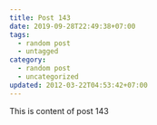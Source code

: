 ```yaml
---
title: Post 143
date: 2019-09-28T22:49:38+07:00
tags:
  - random post
  - untagged
category:
  - random post
  - uncategorized
updated: 2012-03-22T04:53:42+07:00
---
```

This is content of post 143